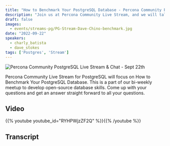 ```yaml
---
title: "How to Benchmark Your PostgreSQL Database - Percona Community PostgreSQL Live Stream & Chat - Sept, 22nd"
description: "Join us at Percona Community Live Stream, and we will talk about how to benchmark your PostgreSQL Database with database experts on Thursday, September 22th at 12:00 PM EDT / 06:00 PM CEST / 09:30 PM IST"
draft: false
images:
  - events/streams-pg/PG-Stream-Dave-Chino-benchmark.jpg
date: "2022-09-22"
speakers:
  - charly_batista
  - dave_stokes
tags: ['Postgres', 'Stream']
---
```

![Percona Community PostgreSQL Live Stream & Chat - Sept 22th](events/streams-pg/PG-Stream-Dave-Chino-benchmark.jpg)
 
Percona Community Live Stream for PostgreSQL will focus on How to Benchmark Your PostgreSQL Database. This is a part of our bi-weekly meetup to develop open-source database skills. Come up with your questions and get an answer straight forward to all your questions.
 
## Video

{{% youtube youtube_id="RYHPWjzZF2Q" %}}{{% /youtube %}}

## Transcript
 
 
 
